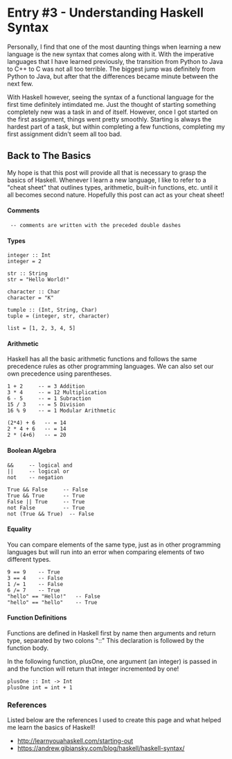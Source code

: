 # Entry #3 - Understanding Haskell Syntax

Personally, I find that one of the most daunting things when learning a new language is the new syntax that comes along with it. With the imperative languages that I have learned previously, the transition from Python to Java to C++ to C was not all too terrible. The biggest jump was definitely from Python to Java, but after that the differences became minute between the next few. 

With Haskell however, seeing the syntax of a functional language for the first time definitely intimdated me. Just the thought of starting something completely new was a task in and of itself. However, once I got started on the first assignment, things went pretty smoothly. Starting is always the hardest part of a task, but within completing a few functions, completing my first assignment didn't seem all too bad. 

## Back to The Basics

My hope is that this post will provide all that is necessary to grasp the basics of Haskell. Whenever I learn a new language, I like to refer to a "cheat sheet" that outlines types, arithmetic, built-in functions, etc. until it all becomes second nature. Hopefully this post can act as your cheat sheet! 

#### Comments
<pre><code> -- comments are written with the preceded double dashes
</code></pre>

#### Types
<pre><code>integer :: Int
integer = 2

str :: String
str = "Hello World!"

character :: Char
character = "K"

tumple :: (Int, String, Char)
tuple = (integer, str, character)

list = [1, 2, 3, 4, 5]
</code></pre>

#### Arithmetic
Haskell has all the basic arithmetic functions and follows the same precedence rules as other programming languages. We can also set our own precedence using parentheses. 
<pre><code>1 + 2     -- = 3 Addition
3 * 4     -- = 12 Multiplication
6 - 5     -- = 1 Subraction
15 / 3    -- = 5 Division
16 % 9    -- = 1 Modular Arithmetic

(2*4) + 6   -- = 14
2 * 4 + 6   -- = 14
2 * (4+6)   -- = 20
</code></pre>

#### Boolean Algebra
<pre><code>&&     -- logical and
||     -- logical or
not    -- negation

True && False     -- False
True && True      -- True
False || True     -- True
not False         -- True
not (True && True)  -- False
</code></pre>

#### Equality
You can compare elements of the same type, just as in other programming languages but will run into an error when comparing elements of two different types. 
<pre><code>9 == 9    -- True
3 == 4    -- False
1 /= 1    -- False
6 /= 7    -- True
"hello" == "Hello!"   -- False
"hello" == "hello"    -- True
</code></pre>

#### Function Definitions 
Functions are defined in Haskell first by name then arguments and return type, separated by two colons "::"
This declaration is followed by the function body. 

In the following function, plusOne, one argument (an integer) is passed in and the function will return that integer incremented by one!
<pre><code>plusOne :: Int -> Int
plusOne int = int + 1
</code></pre>

### References
Listed below are the references I used to create this page and what helped me learn the basics of Haskell!
- http://learnyouahaskell.com/starting-out
- https://andrew.gibiansky.com/blog/haskell/haskell-syntax/
 


